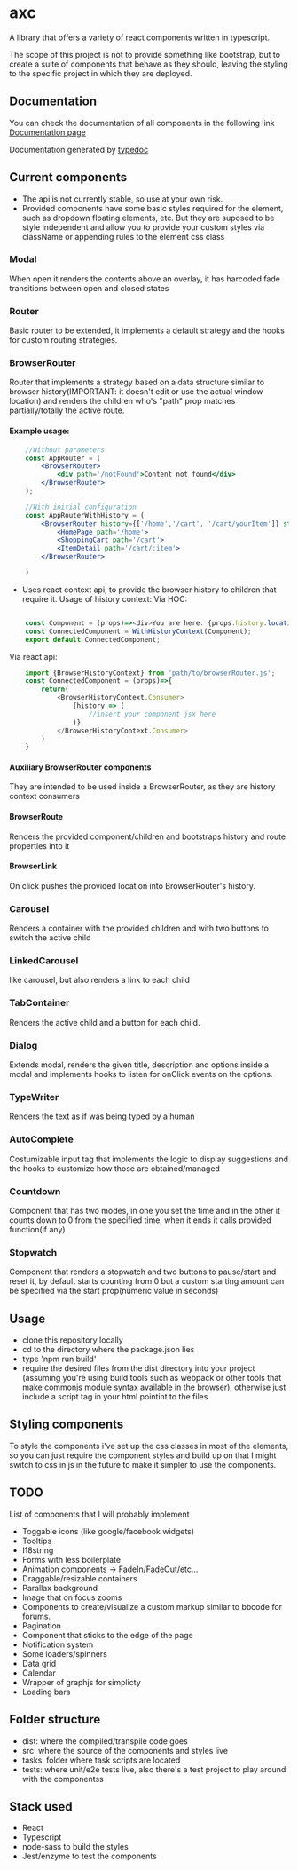 # axc
A library that offers a variety of react components written in typescript.

The scope of this project is not to provide something like bootstrap, but to create a suite of components that behave as they should, leaving the styling to the specific project in which they are deployed.

## Documentation

You can check the documentation of all components in the following link
[Documentation page](https://alex-mas.github.io/axc/)

Documentation generated by [typedoc](https://typedoc.org/)


## Current components
- The api is not currently stable, so use at your own risk.
- Provided components have some basic styles required for the element, such as dropdown floating elements, etc. But they are suposed to be style independent and allow you to     provide your custom styles via className or appending rules to the element css class

### Modal 
When open it renders the contents above an overlay, it has harcoded fade transitions between open and closed states

### Router 
Basic router to be extended, it implements a default strategy and the hooks for custom routing strategies.

### BrowserRouter
Router that implements a strategy based on a data structure similar to browser history(IMPORTANT: it doesn't edit or use the actual window location) and renders the children who's "path" prop matches partially/totally the active route.

#### Example usage:
```jsx
    //Without parameters
    const AppRouter = (
        <BrowserRouter>
            <div path='/notFound'>Content not found</div>
        </BrowserRouter>
    );

    //With initial configuration
    const AppRouterWithHistory = (
        <BrowserRouter history={['/home','/cart', '/cart/yourItem']} startingRoute='/cart'>
            <HomePage path='/home'>
            <ShoppingCart path='/cart'>
            <ItemDetail path='/cart/:item'>
        </BrowserRouter>

    )
```


- Uses react context api, to provide the browser history to children that require it.
Usage of history context:
Via HOC:
```javascript

    const Component = (props)=><div>You are here: {props.history.location()}</div>
    const ConnectedComponent = WithHistoryContext(Component);
    export default ConnectedComponent;
```
Via react api:
```javascript
    import {BrowserHistoryContext} from 'path/to/browserRouter.js';
    const ConnectedComponent = (props)=>{
        return(
            <BrowserHistoryContext.Consumer>
                {history => (
                    //insert your component jsx here
                )}
            </BrowserHistoryContext.Consumer>
        )
    }
```

#### Auxiliary BrowserRouter components
They are intended to be used inside a BrowserRouter, as they are history context consumers

#### BrowserRoute
Renders the provided component/children and bootstraps history and route properties into it

#### BrowserLink 
On click pushes the provided location into BrowserRouter's history.

### Carousel
Renders a container with the provided children and with two buttons to switch the active child

### LinkedCarousel
like carousel, but also renders a link to each child

### TabContainer
Renders the active child and a button for each child.

### Dialog 
Extends modal, renders the given title, description and options inside a modal and implements hooks to listen for onClick events on the options.

### TypeWriter
Renders the text as if was being typed by a human

### AutoComplete
Costumizable input tag that implements the logic to display suggestions and the hooks to customize how those are obtained/managed

### Countdown
Component that has two modes, in one you set the time and in the other it counts down to 0 from the specified time, when it ends it calls provided function(if any)

### Stopwatch
Component that renders a stopwatch and two buttons to pause/start and reset it, by default starts counting from 0 but a custom starting amount can be specified via the start prop(numeric value in seconds)

## Usage

- clone this repository locally
- cd to the directory where the package.json lies
- type 'npm run build'
- require the desired files from the dist directory into your project (assuming you're using build tools such as webpack or other tools that make commonjs module syntax available in the browser), otherwise just include a script tag in your html pointint to the files 


## Styling components
To style the components i've set up the css classes in most of the elements, so you can just require the component styles and build up on that
I might switch to css in js in the future to make it simpler to use the components.

## TODO
List of components that I will probably implement

- Toggable icons (like google/facebook widgets)
- Tooltips
- I18string
- Forms with less boilerplate
- Animation components -> FadeIn/FadeOut/etc... 
- Draggable/resizable containers
- Parallax background
- Image that on focus zooms
- Components to create/visualize a custom markup similar to bbcode for forums.
- Pagination
- Component that sticks to the edge of the page
- Notification system
- Some loaders/spinners
- Data grid
- Calendar
- Wrapper of graphjs for simplicty
- Loading bars


## Folder structure

- dist: where the compiled/transpile code goes
- src: where the source of the components and styles live
- tasks: folder where task scripts are located
- tests: where unit/e2e tests live, also there's a test project to play around with the componentss


## Stack used
- React
- Typescript
- node-sass to build the styles
- Jest/enzyme to test the components
